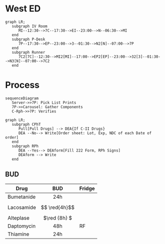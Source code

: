 
# West ED

```mermaid
graph LR;
   subgraph IV Room
      MI--12:30-->7C--17:30-->EI--23:00-->N--06:30-->MI
   end
   subgraph P-Desk
      7P--17:30-->EP--23:00-->3--01:30-->N2[N]--07:00-->7P
   end
   subgraph Runner
      7C2[7C]--12:30-->MI2[MI]--17:00-->EP2[EP]--23:00-->32[3]--01:30-->N3[N]--07:00-->7C2
   end
```

# Process

```mermaid
sequenceDiagram
   Server->>7P: Pick List Prints
   7P->>Carousel: Gather Components
   C-Rph->>7P: Verifies
```

```mermaid
graph LR;
   subgraph CPhT
      Pull[Pull Drugs] --> DEA{If C-II Drugs}
      DEA --No--> Write[Order sheet: Lot, Exp, NDC of each Date of order]
   end
   subgraph RPh
      DEA --Yes--> DEAform[Fill 222 Form, RPh Signs]
      DEAform --> Write
   end
```

## BUD

Drug | BUD | Fridge
-----|:-----:|---
Bumetanide | 24h
Lacosamide | $$ \red{4h}$$
Alteplase | $\red {8h} $
Daptomycin | 48h | RF
Thiamine | 24h
